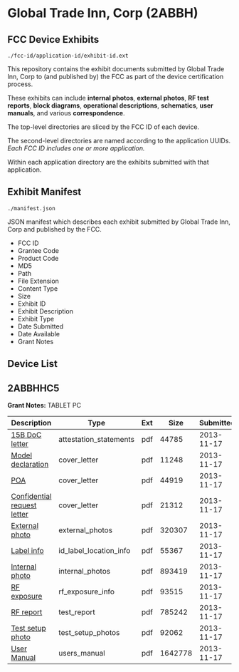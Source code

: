 # Global Trade Inn, Corp (2ABBH)
## FCC Device Exhibits

```
./fcc-id/application-id/exhibit-id.ext
```

This repository contains the exhibit documents submitted by Global Trade Inn, Corp to (and published by) the FCC as part of the device certification process.

These exhibits can include **internal photos**, **external photos**, **RF test reports**, **block diagrams**, **operational descriptions**, **schematics**, **user manuals**, and various **correspondence**.

The top-level directories are sliced by the FCC ID of each device.

The second-level directories are named according to the application UUIDs. *Each FCC ID includes one or more application.*

Within each application directory are the exhibits submitted with that application. 

## Exhibit Manifest

```
./manifest.json
```

JSON manifest which describes each exhibit submitted by Global Trade Inn, Corp and published by the FCC.

- FCC ID
- Grantee Code
- Product Code
- MD5
- Path
- File Extension
- Content Type
- Size
- Exhibit ID
- Exhibit Description
- Exhibit Type
- Date Submitted
- Date Available
- Grant Notes

## Device List
## 2ABBHHC5
**Grant Notes:** TABLET PC

| Description | Type | Ext | Size | Submitted | Available |
| ----------- | ---- | --- | ---- | --------- | --------- |
| [15B DoC letter](2ABBHHC5/9c3f817ab8f633ca2c4c8045b3219822/2120905.pdf) | attestation_statements | pdf | 44785 | 2013-11-17 | 2013-11-17 |
| [Model declaration](2ABBHHC5/9c3f817ab8f633ca2c4c8045b3219822/2120906.pdf) | cover_letter | pdf | 11248 | 2013-11-17 | 2013-11-17 |
| [POA](2ABBHHC5/9c3f817ab8f633ca2c4c8045b3219822/2120907.pdf) | cover_letter | pdf | 44919 | 2013-11-17 | 2013-11-17 |
| [Confidential request letter](2ABBHHC5/9c3f817ab8f633ca2c4c8045b3219822/2120908.pdf) | cover_letter | pdf | 21312 | 2013-11-17 | 2013-11-17 |
| [External photo](2ABBHHC5/9c3f817ab8f633ca2c4c8045b3219822/2120915.pdf) | external_photos | pdf | 320307 | 2013-11-17 | 2013-11-17 |
| [Label info](2ABBHHC5/9c3f817ab8f633ca2c4c8045b3219822/2120917.pdf) | id_label_location_info | pdf | 55367 | 2013-11-17 | 2013-11-17 |
| [Internal photo](2ABBHHC5/9c3f817ab8f633ca2c4c8045b3219822/2120916.pdf) | internal_photos | pdf | 893419 | 2013-11-17 | 2013-11-17 |
| [RF exposure](2ABBHHC5/9c3f817ab8f633ca2c4c8045b3219822/2120913.pdf) | rf_exposure_info | pdf | 93515 | 2013-11-17 | 2013-11-17 |
| [RF report](2ABBHHC5/9c3f817ab8f633ca2c4c8045b3219822/2120912.pdf) | test_report | pdf | 785242 | 2013-11-17 | 2013-11-17 |
| [Test setup photo](2ABBHHC5/9c3f817ab8f633ca2c4c8045b3219822/2120914.pdf) | test_setup_photos | pdf | 92062 | 2013-11-17 | 2013-11-17 |
| [User Manual](2ABBHHC5/9c3f817ab8f633ca2c4c8045b3219822/2120918.pdf) | users_manual | pdf | 1642778 | 2013-11-17 | 2013-11-17 |
